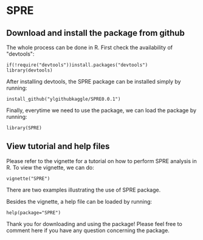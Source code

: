 SPRE
================

Download and install the package from github
--------------------------------------------

The whole process can be done in R. First check the availability of "devtools":

    if(!require("devtools"))install.packages("devtools")
    library(devtools)

After installing devtools, the SPRE package can be installed simply by running:

    install_github("ylgithubkaggle/SPRE0.0.1")

Finally, everytime we need to use the package, we can load the package by running:

    library(SPRE)

View tutorial and help files
----------------------------

Please refer to the vignette for a tutorial on how to perform SPRE analysis in R. To view the vignette, we can do:

    vignette("SPRE")

There are two examples illustrating the use of SPRE package.

Besides the vignette, a help file can be loaded by running:

    help(package="SPRE")

Thank you for downloading and using the package! Please feel free to comment here if you have any question concerning the package.
